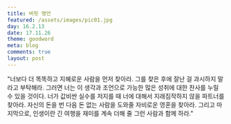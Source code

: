 ```yaml
---
title: 버핏 명언
featured: /assets/images/pic01.jpg
day: 16.2.13
date: 17.11.26
theme: goodword
meta: blog
comments: true
layout: post
---
```


"너보다 더 똑똑하고 지혜로운 사람을 먼저 찾아라. 그를 찾은 후에 잘난 걸 과시하지 말라고 부탁해라. 그러면 너는 이 생각과 조언으로 가능한 많은 성취에 대한 찬사를 누릴 수 있을 것이다. 너가 값비싼 실수를 저지를 때 너에 대해서 지래짐작하지 않을 파트너를 찾아라. 자신의 돈을 번 다음 돈 없는 사람을 도와줄 자비로운 영혼을 찾아라. 그리고 마지막으로, 인생이란 긴 여행을 재미를 계속 더해 줄 그런 사람과 함께 하라."